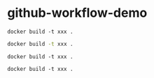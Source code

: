 # github-workflow-demo

```docker
docker build -t xxx .
```

```bash
docker build -t xxx .
```

```console
docker build -t xxx .
```

```shell
docker build -t xxx .
```

